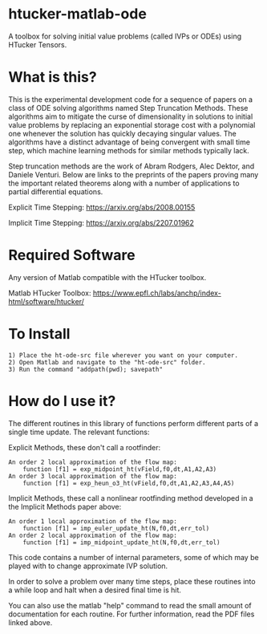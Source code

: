 # htucker-matlab-ode
A toolbox for solving initial value problems (called IVPs or ODEs) using
HTucker Tensors.

# What is this?
This is the experimental development code for a sequence of papers on a class
of ODE solving algorithms named Step Truncation Methods. These algorithms aim
to mitigate the curse of dimensionality in solutions to initial value problems
by replacing an exponential storage cost with a polynomial one whenever the
solution has quickly decaying singular values. The algorithms have a distinct
advantage of being convergent with small time step, which machine learning
methods for similar methods typically lack.

Step truncation methods are the work of Abram Rodgers, Alec Dektor, and
Daniele Venturi. Below are links to the preprints of the papers proving many
the important related theorems along with a number of applications to partial
differential equations.

Explicit Time Stepping:
https://arxiv.org/abs/2008.00155

Implicit Time Stepping:
https://arxiv.org/abs/2207.01962

# Required Software
Any version of Matlab compatible with the HTucker toolbox. 

Matlab HTucker Toolbox:
https://www.epfl.ch/labs/anchp/index-html/software/htucker/

# To Install

    1) Place the ht-ode-src file wherever you want on your computer.
    2) Open Matlab and navigate to the "ht-ode-src" folder.
    3) Run the command "addpath(pwd); savepath"

# How do I use it?
The different routines in this library of functions perform different parts of
a single time update. The relevant functions:

Explicit Methods, these don't call a rootfinder:

    An order 2 local approximation of the flow map:
        function [f1] = exp_midpoint_ht(vField,f0,dt,A1,A2,A3)
    An order 3 local approximation of the flow map:
        function [f1] = exp_heun_o3_ht(vField,f0,dt,A1,A2,A3,A4,A5)

Implicit Methods, these call a nonlinear rootfinding method developed in a
the Implicit Methods paper above:

    An order 1 local approximation of the flow map:
        function [f1] = imp_euler_update_ht(N,f0,dt,err_tol)
    An order 2 local approximation of the flow map:
        function [f1] = imp_midpoint_update_ht(N,f0,dt,err_tol)

This code contains a number of internal parameters, some of which may be played
with to change approximate IVP solution.

In order to solve a problem over many time steps, place these routines into
a while loop and halt when a desired final time is hit.

You can also use the matlab "help" command to read the small amount of
documentation for each routine. For further information, read the PDF files
linked above.

